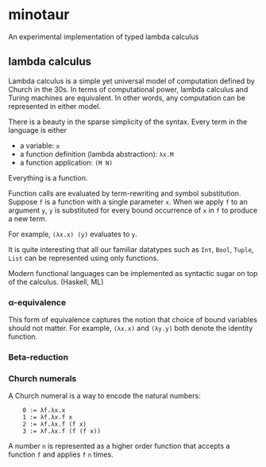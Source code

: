 # minotaur
An experimental implementation of typed lambda calculus

## lambda calculus

Lambda calculus is a simple yet universal model of computation defined by Church in the 30s.
In terms of computational power, lambda calculus and Turing machines are equivalent.
In other words, any computation can be represented in either model.

There is a beauty in the sparse simplicity of the syntax. Every term in the language is either
- a variable: `x`
- a function definition (lambda abstraction): `λx.M`
- a function application: `(M N)`

Everything is a function. 

Function calls are evaluated by term-rewriting and symbol substitution.
Suppose `f` is a function with a single parameter `x`. When we apply `f` to an argument `y`,
`y` is substituted for every bound occurrence of `x` in `f` to produce a new term.

For example, `(λx.x) (y)` evaluates to `y`.

It is quite interesting that all our familiar datatypes such as `Int`, `Bool`, `Tuple`, `List` can be
represented using only functions.

Modern functional languages can be implemented as syntactic sugar on top of the calculus.
(Haskell, ML)


### α-equivalence

This form of equivalence captures the notion that choice of bound variables should not matter.
For example, `(λx.x)` and `(λy.y)` both denote the identity function. 


### Beta-reduction



### Church numerals

A Church numeral is a way to encode the natural numbers:

```
    0 := λf.λx.x
    1 := λf.λx.f x
    2 := λf.λx.f (f x)
    3 := λf.λx.f (f (f x))
```

A number `n` is represented as a higher order function that accepts a function `f` and applies
`f` `n` times.
